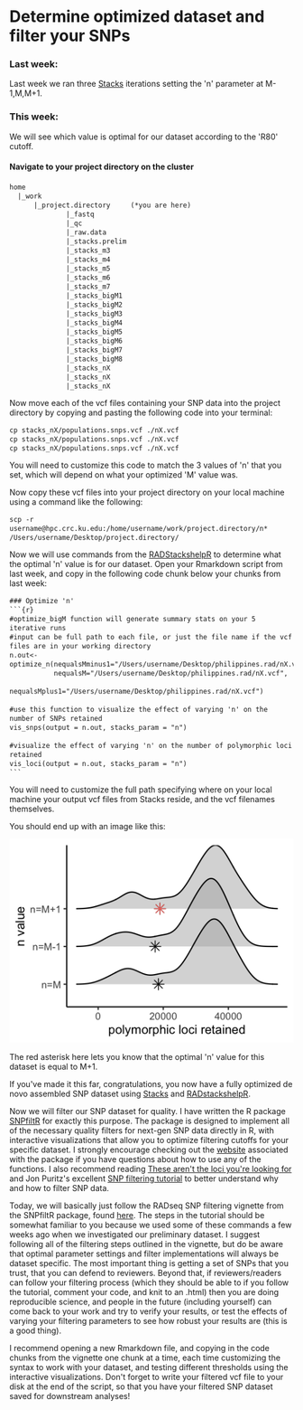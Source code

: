 # Determine optimized dataset and filter your SNPs
### Last week:
Last week we ran three [Stacks](https://catchenlab.life.illinois.edu/stacks/) iterations setting the 'n' parameter at M-1,M,M+1. 

### This week:
We will see which value is optimal for our dataset according to the 'R80' cutoff.

#### Navigate to your project directory on the cluster
```
home  
  |_work
      |_project.directory     (*you are here)
              |_fastq
              |_qc
              |_raw.data
              |_stacks.prelim
              |_stacks_m3
              |_stacks_m4
              |_stacks_m5
              |_stacks_m6
              |_stacks_m7
              |_stacks_bigM1
              |_stacks_bigM2
              |_stacks_bigM3
              |_stacks_bigM4
              |_stacks_bigM5
              |_stacks_bigM6
              |_stacks_bigM7
              |_stacks_bigM8
              |_stacks_nX
              |_stacks_nX
              |_stacks_nX
```

Now move each of the vcf files containing your SNP data into the project directory by copying and pasting the following code into your terminal:
```
cp stacks_nX/populations.snps.vcf ./nX.vcf
cp stacks_nX/populations.snps.vcf ./nX.vcf
cp stacks_nX/populations.snps.vcf ./nX.vcf
```
You will need to customize this code to match the 3 values of 'n' that you set, which will depend on what your optimized 'M' value was.

Now copy these vcf files into your project directory on your local machine using a command like the following:
```
scp -r username@hpc.crc.ku.edu:/home/username/work/project.directory/n* /Users/username/Desktop/project.directory/
```

Now we will use commands from the [RADStackshelpR](https://github.com/DevonDeRaad/RADstackshelpR) to determine what the optimal 'n' value is for our dataset. Open your Rmarkdown script from last week, and copy in the following code chunk below your chunks from last week:
~~~
### Optimize 'n'
```{r}
#optimize_bigM function will generate summary stats on your 5 iterative runs
#input can be full path to each file, or just the file name if the vcf files are in your working directory
n.out<-optimize_n(nequalsMminus1="/Users/username/Desktop/philippines.rad/nX.vcf",
           nequalsM="/Users/username/Desktop/philippines.rad/nX.vcf",
           nequalsMplus1="/Users/username/Desktop/philippines.rad/nX.vcf")
           
#use this function to visualize the effect of varying 'n' on the number of SNPs retained
vis_snps(output = n.out, stacks_param = "n")

#visualize the effect of varying 'n' on the number of polymorphic loci retained
vis_loci(output = n.out, stacks_param = "n")
```
~~~

You will need to customize the full path specifying where on your local machine your output vcf files from Stacks reside, and the vcf filenames themselves.

You should end up with an image like this:

![example 'n' optimization](https://github.com/DevonDeRaad/RADstackshelpR/blob/master/man/figures/unnamed-chunk-9-2.png)

The red asterisk here lets you know that the optimal 'n' value for this dataset is equal to M+1.

If you've made it this far, congratulations, you now have a fully optimized de novo assembled SNP dataset using [Stacks](https://catchenlab.life.illinois.edu/stacks/) and [RADstackshelpR](https://github.com/DevonDeRaad/RADstackshelpR).

Now we will filter our SNP dataset for quality. I have written the R package [SNPfiltR](https://github.com/DevonDeRaad/SNPfiltR) for exactly this purpose. The package is designed to implement all of the necessary quality filters for next-gen SNP data directly in R, with interactive visualizations that allow you to optimize filtering cutoffs for your specific dataset. I strongly encourage checking out the [website](https://devonderaad.github.io/SNPfiltR/) associated with the package if you have questions about how to use any of the functions. I also recommend reading [These aren't the loci you're looking for](https://onlinelibrary.wiley.com/doi/full/10.1111/mec.14792) and Jon Puritz's excellent [SNP filtering tutorial](http://www.ddocent.com/filtering/) to better understand why and how to filter SNP data.

Today, we will basically just follow the RADseq SNP filtering vignette from the SNPfiltR package, found [here](https://devonderaad.github.io/SNPfiltR/articles/scrub-jay-RADseq-vignette.html). The steps in the tutorial should be somewhat familiar to you because we used some of these commands a few weeks ago when we investigated our preliminary dataset. I suggest following all of the filtering steps outlined in the vignette, but do be aware that optimal parameter settings and filter implementations will always be dataset specific. The most important thing is getting a set of SNPs that you trust, that you can defend to reviewers. Beyond that, if reviewers/readers can follow your filtering process (which they should be able to if you follow the tutorial, comment your code, and knit to an .html) then you are doing reproducible science, and people in the future (including yourself) can come back to your work and try to verify your results, or test the effects of varying your filtering parameters to see how robust your results are (this is a good thing).

I recommend opening a new Rmarkdown file, and copying in the code chunks from the vignette one chunk at a time, each time customizing the syntax to work with your dataset, and testing different thresholds using the interactive visualizations. Don't forget to write your filtered vcf file to your disk at the end of the script, so that you have your filtered SNP dataset saved for downstream analyses!
